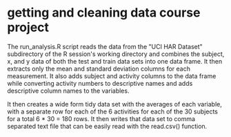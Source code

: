 getting and cleaning data course project
============
The run_analysis.R script reads the data from the "UCI HAR Dataset" subdirectory of the R session's working directory and combines the subject, x, and y data of both the test and train data sets into one data frame. It then extracts only the mean and standard deviation columns for each measurement. It also adds subject and activity columns to the data frame while converting activity numbers to descriptive names and adds descriptive column names to the variables. 

It then creates a wide form tidy data set with the averages of each variable, with a separate row for each of the 6 activities for each of the 30 subjects for a total 6 * 30 = 180 rows. It then writes that data set to comma separated text file that can be easily read with the read.csv() function.